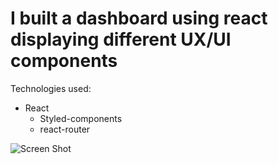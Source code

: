 # I built a dashboard using react displaying different UX/UI components


Technologies used:
  * React
    * Styled-components
    * react-router

![Screen Shot](https://ipfs.io/ipfs/QmNVqXMrLXMuKxwfyF8YPHFJyEe4UpXBPAM1qr8THqfSgp)
